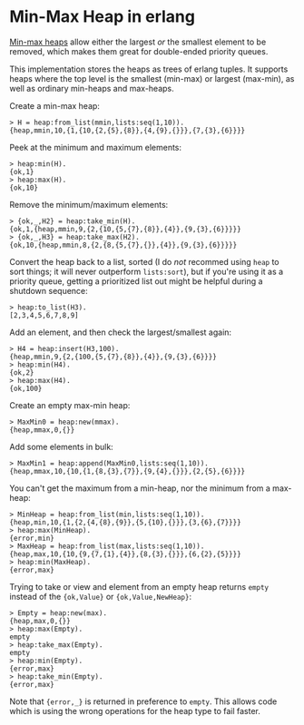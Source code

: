 # Min-Max Heap in erlang

[Min-max heaps](https://en.wikipedia.org/wiki/Min-max_heap) allow either the largest _or_ the smallest element to be removed, which makes them great for double-ended priority queues.

This implementation stores the heaps as trees of erlang tuples.  It supports heaps where the top level is the smallest (min-max) or largest (max-min), as well as ordinary min-heaps and max-heaps.

Create a min-max heap:

    > H = heap:from_list(mmin,lists:seq(1,10)).
    {heap,mmin,10,{1,{10,{2,{5},{8}},{4,{9},{}}},{7,{3},{6}}}}

Peek at the minimum and maximum elements:

    > heap:min(H).
    {ok,1}
    > heap:max(H).
    {ok,10}

Remove the minimum/maximum elements:

    > {ok,_,H2} = heap:take_min(H).
    {ok,1,{heap,mmin,9,{2,{10,{5,{7},{8}},{4}},{9,{3},{6}}}}}
    > {ok,_,H3} = heap:take_max(H2).
    {ok,10,{heap,mmin,8,{2,{8,{5,{7},{}},{4}},{9,{3},{6}}}}}

Convert the heap back to a list, sorted (I do _not_ recommed using `heap` to sort things; it will never outperform `lists:sort`), but if you're using it as a priority queue, getting a prioritized list out might be helpful during a shutdown sequence:

    > heap:to_list(H3).
    [2,3,4,5,6,7,8,9]

Add an element, and then check the largest/smallest again:

    > H4 = heap:insert(H3,100).
    {heap,mmin,9,{2,{100,{5,{7},{8}},{4}},{9,{3},{6}}}}
    > heap:min(H4).
    {ok,2}
    > heap:max(H4).
    {ok,100}

Create an empty max-min heap:

    > MaxMin0 = heap:new(mmax).
    {heap,mmax,0,{}}

Add some elements in bulk:

    > MaxMin1 = heap:append(MaxMin0,lists:seq(1,10)).
    {heap,mmax,10,{10,{1,{8,{3},{7}},{9,{4},{}}},{2,{5},{6}}}}

You can't get the maximum from a min-heap, nor the minimum from a max-heap:

    > MinHeap = heap:from_list(min,lists:seq(1,10)).
    {heap,min,10,{1,{2,{4,{8},{9}},{5,{10},{}}},{3,{6},{7}}}}
    > heap:max(MinHeap).
    {error,min}
    > MaxHeap = heap:from_list(max,lists:seq(1,10)).
    {heap,max,10,{10,{9,{7,{1},{4}},{8,{3},{}}},{6,{2},{5}}}}
    > heap:min(MaxHeap).
    {error,max}

Trying to take or view and element from an empty heap returns `empty` instead of the `{ok,Value}` or `{ok,Value,NewHeap}`:

    > Empty = heap:new(max).
    {heap,max,0,{}}
    > heap:max(Empty).
    empty
    > heap:take_max(Empty).
    empty
    > heap:min(Empty).
    {error,max}
    > heap:take_min(Empty).
    {error,max}

Note that `{error,_}` is returned in preference to `empty`.  This allows code which is using the wrong operations for the heap type to fail faster.